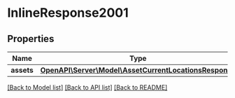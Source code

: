 # InlineResponse2001

## Properties
Name | Type | Description | Notes
------------ | ------------- | ------------- | -------------
**assets** | [**OpenAPI\Server\Model\AssetCurrentLocationsResponse**](AssetCurrentLocationsResponse.md) |  | [optional] 

[[Back to Model list]](../README.md#documentation-for-models) [[Back to API list]](../README.md#documentation-for-api-endpoints) [[Back to README]](../README.md)


